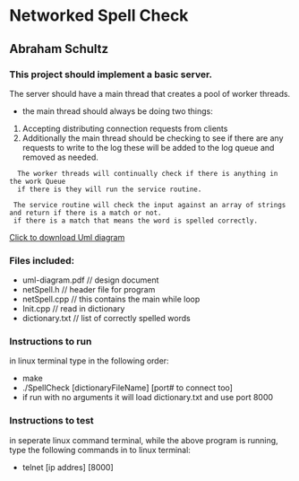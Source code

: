  # Networked Spell Check
 ## Abraham Schultz
 
### This project should implement a basic server.
 
 The server should have a main thread that creates a pool of worker threads.
 
  - the main thread should always be doing two things:
  
  1. Accepting distributing connection requests from clients
  2. Additionally the main thread should be checking to see if there are any requests to write to the log
  these will be added to the log queue and removed as needed.
```
  The worker threads will continually check if there is anything in the work Queue
  if there is they will run the service routine.
 
 The service routine will check the input against an array of strings and return if there is a match or not.
 if there is a match that means the word is spelled correctly.
```
 [Click to download Uml diagram](https://github.com/Agent215/AbrahamSchultz_3207Labs/raw/master/lab3/uml-diagram.pdf) 
 
 ### Files included: 
 - uml-diagram.pdf     // design document
 - netSpell.h          // header file for program
 - netSpell.cpp        // this contains the main while loop
 - Init.cpp            // read in dictionary
 - dictionary.txt      // list of correctly spelled words
 
### Instructions to run

in linux terminal type in the following order:
- make
- ./SpellCheck [dictionaryFileName] [port# to connect too]
- if run with no arguments it will load dictionary.txt and use port 8000

### Instructions to test

in seperate linux command terminal, while the above program is running,
type the following commands in to linux terminal:
- telnet [ip addres] [8000]
 
